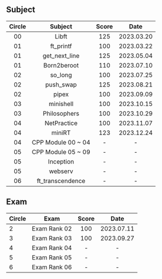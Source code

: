 ## Subject

|Circle|Subject|Score|Date|
|:----:|:----:|:----:|:----:|
|00|Libft|125|2023.03.20|
|01|ft_printf|100|2023.03.22|
|01|get_next_line|125|2023.05.04|
|01|Born2beroot|110|2023.07.10|
|02|so_long|100|2023.07.25|
|02|push_swap|125|2023.08.21|
|02|pipex|100|2023.09.09|
|03|minishell|100|2023.10.15|
|03|Philosophers|100|2023.10.29|
|04|NetPractice|100|2023.11.07|
|04|miniRT|123|2023.12.24|
|04|CPP Module 00 ~ 04|-|-|
|05|CPP Module 05 ~ 09|-|-|
|05|Inception|-|-|
|05|webserv|-|-|
|06|ft_transcendence|-|-|


## Exam
|Circle|Exam|Score|Date|
|----|----|:----:|:----:|
|2|Exam Rank 02|100|2023.07.11|
|3|Exam Rank 03|100|2023.09.27|
|4|Exam Rank 04|-|-|
|5|Exam Rank 05|-|-|
|6|Exam Rank 06|-|-|
